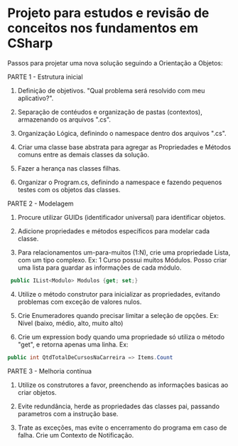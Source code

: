 # Projeto para estudos e revisão de conceitos nos fundamentos em CSharp

Passos para projetar uma nova solução seguindo a Orientação a Objetos:

PARTE 1 - Estrutura inicial

1. Definição de objetivos. "Qual problema será resolvido com meu aplicativo?".

2. Separação de contéudos e organização de pastas (contextos), armazenando os arquivos ".cs".

3. Organização Lógica, definindo o namespace dentro dos arquivos ".cs".

4. Criar uma classe base abstrata para agregar as Propriedades
   e Métodos comuns entre as demais classes da solução.

5. Fazer a herança nas classes filhas.

6. Organizar o Program.cs, definindo a namespace e fazendo
   pequenos testes com os objetos das classes.

PARTE 2 - Modelagem

1. Procure utilizar GUIDs (identificador universal) para identificar objetos.

2. Adicione propriedades e métodos específicos para modelar cada classe.

3. Para relacionamentos um-para-muitos (1:N), crie uma propriedade Lista,
   com um tipo complexo.
   Ex: 1 Curso possui muitos Módulos. Posso criar uma lista
   para guardar as informações de cada módulo.

```csharp
 public IList<Modulo> Modulos {get; set;}
```

4. Utilize o método construtor para inicializar as propriedades,
   evitando problemas com exceção de valores nulos.

5. Crie Enumeradores quando precisar limitar a seleção de opções.
   Ex: Nível (baixo, médio, alto, muito alto)

6. Crie um expression body quando uma propriedade só utiliza o método
   "get", e retorna apenas uma linha. Ex:

```csharp
public int QtdTotalDeCursosNaCarreira => Items.Count
```

PARTE 3 - Melhoria contínua

1. Utilize os construtores a favor, preenchendo as informações basicas ao criar objetos.

2. Evite redundância, herde as propriedades das classes pai, passando parametros com a instrução base.

3. Trate as exceções, mas evite o encerramento do programa em caso de falha. Crie um Contexto de Notificação.
